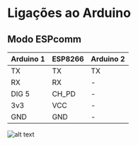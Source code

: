 # Ligações ao Arduino
## Modo ESPcomm
| Arduino 1     | ESP8266       | Arduino 2  |
| ------------- | ------------- | ---------- |
| TX            | TX            | TX         |
| RX            | RX            | -          |
| DIG 5         | CH_PD         | -          |
| 3v3           | VCC           | -          |
| GND           | GND           | -          |


![alt text](http://blog.filipeflop.com/wp-content/uploads/2015/06/ESP8266-Pinos.png "Logo Title Text 1")
